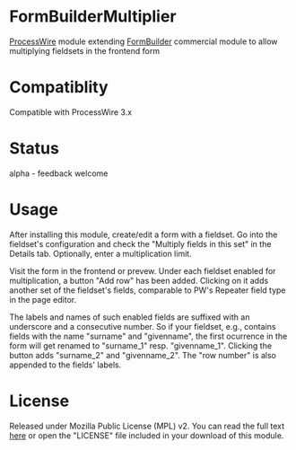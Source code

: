 # FormBuilderMultiplier
[ProcessWire](https://processwire.com) module extending [FormBuilder](https://processwire.com/api/modules/form-builder/) commercial module to allow multiplying fieldsets in the frontend form

# Compatiblity
Compatible with ProcessWire 3.x

# Status
alpha - feedback welcome

# Usage
After installing this module, create/edit a form with a fieldset. Go into the fieldset's configuration and check the "Multiply fields in this set" in the Details tab. Optionally, enter a multiplication limit.

Visit the form in the frontend or prevew. Under each fieldset enabled for multiplication, a button "Add row" has been added. Clicking on it adds another set of the fieldset's fields, comparable to PW's Repeater field type in the page editor.

The labels and names of such enabled fields are suffixed with an underscore and a consecutive number. So if your fieldset, e.g., contains fields with the name "surname" and "givenname", the first ocurrence in the form will get renamed to "surname_1" resp. "givenname_1". Clicking the button adds "surname_2" and "givenname_2". The "row number" is also appended to the fields' labels.

# License
Released under Mozilla Public License (MPL) v2. You can read the full text [here](https://github.com/BitPoet/FormBuilderMultiplier/raw/master/LICENSE) or open the "LICENSE" file included in your download of this module.
